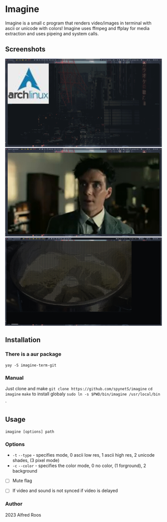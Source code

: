 # Imagine

Imagine is a small c program that renders video/images in terminal with ascii or unicode with colors!
Imagine uses ffmpeg and ffplay for media extraction and uses pipeing and system calls.

## Screenshots

![Screen1](https://github.com/spynetS/imagine/blob/main/Images/Screen2.jpg)
![Screen2](https://github.com/spynetS/imagine/blob/main/Images/Screen1.jpg)
![Screen3](https://github.com/spynetS/imagine/blob/main/Images/Screen0.jpg)

## Installation
### There is a aur package
`yay -S imagine-term-git`
### Manual
Just clone and make
```git clone https://github.com/spynetS/imagine```
```cd imagine```
```make```
to install globaly
```sudo ln -s $PWD/bin/imagine /usr/local/bin```

`

## Usage 
`imagine [options] path`


### Options

- `-t` `--type`  - specifies mode, 0 ascii low res, 1 ascii high res, 2 unicode shades, (3 pixel mode)
- `-c` `--color` - specifies the color mode, 0 no color, (1 forground), 2 background


- [ ] Mute flag
- [ ] If video and sound is not synced if video is delayed


### Author
2023 Alfred Roos
